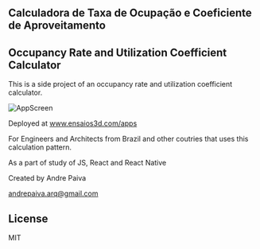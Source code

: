## Calculadora de Taxa de Ocupação e Coeficiente de Aproveitamento

## Occupancy Rate and Utilization Coefficient Calculator

This is a side project of an occupancy rate and utilization coefficient calculator.

![AppScreen](http://www.ensaios3d.com/apps/calc.gif)

Deployed at www.ensaios3d.com/apps

For Engineers and Architects from Brazil and other coutries that uses this
calculation pattern.

As a part of study of JS, React and React Native

Created by Andre Paiva

andrepaiva.arq@gmail.com

## License
MIT
